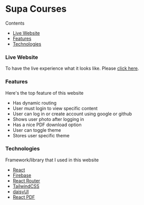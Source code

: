 # Supa Courses

Contents
* [Live Website](#live-website)
* [Features](#features)
* [Technologies](#technologies)

### Live Website
To have the live experience what it looks like. Please [click here](https://creative-wisp-3681ca.netlify.app "Supa Courses").

### Features
Here's the top feature of this website
* Has dynamic routing
* User must login to view specific content
* User can log in or create account using google or github
* Shows user photo after logging in
* Has a nice PDF download option
* User can toggle theme
* Stores user specific theme

### Technologies
Framework/library that I used in this website
* [React](https://reactjs.org/)
* [Firebase](https://firebase.google.com/)
* [React Router](https://reactrouter.com/)
* [TailwindCSS](https://tailwindcss.com/)
* [daisyUI](https://daisyui.com/)
* [React PDF](https://react-pdf.org/)